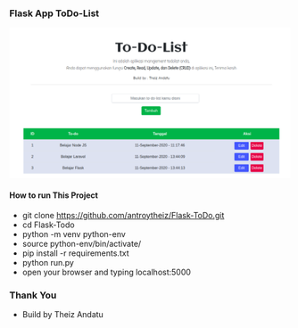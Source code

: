 ### Flask App ToDo-List


![Current Result Flask Counter](app/templates/img/result.png)

#### How to run This Project

* git clone https://github.com/antroytheiz/Flask-ToDo.git
* cd Flask-Todo
* python -m venv python-env
* source python-env/bin/activate/
* pip install -r requirements.txt
* python run.py
* open your browser and typing localhost:5000

### Thank You
* Build by Theiz Andatu



